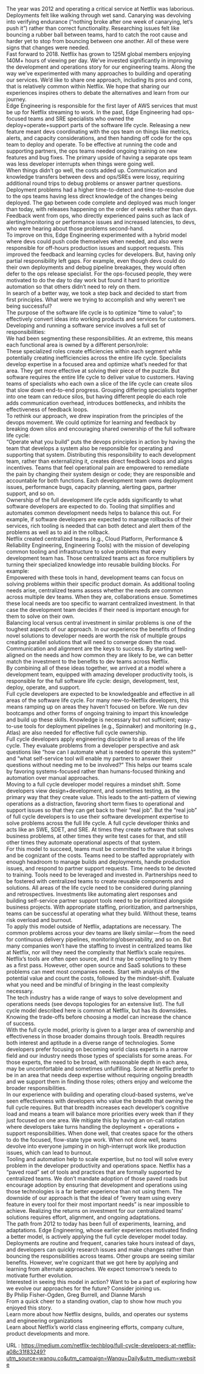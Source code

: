   The year was 2012 and operating a critical service at Netflix was laborious. Deployments felt like walking through wet sand. Canarying was devolving into verifying endurance (“nothing broke after one week of canarying, let’s push it”) rather than correct functionality. Researching issues felt like bouncing a rubber ball between teams, hard to catch the root cause and harder yet to stop from bouncing between one another. All of these were signs that changes were needed.  
    Fast forward to 2018. Netflix has grown to 125M global members enjoying 140M+ hours of viewing per day. We’ve invested significantly in improving the development and operations story for our engineering teams. Along the way we’ve experimented with many approaches to building and operating our services. We’d like to share one approach, including its pros and cons, that is relatively common within Netflix. We hope that sharing our experiences inspires others to debate the alternatives and learn from our journey.  
    Edge Engineering is responsible for the first layer of AWS services that must be up for Netflix streaming to work. In the past, Edge Engineering had ops-focused teams and SRE specialists who owned the deploy+operate+support parts of the software life cycle. Releasing a new feature meant devs coordinating with the ops team on things like metrics, alerts, and capacity considerations, and then handing off code for the ops team to deploy and operate. To be effective at running the code and supporting partners, the ops teams needed ongoing training on new features and bug fixes. The primary upside of having a separate ops team was less developer interrupts when things were going well.  
    When things didn’t go well, the costs added up. Communication and knowledge transfers between devs and ops/SREs were lossy, requiring additional round trips to debug problems or answer partner questions. Deployment problems had a higher time-to-detect and time-to-resolve due to the ops teams having less direct knowledge of the changes being deployed. The gap between code complete and deployed was much longer than today, with releases happening on the order of weeks rather than days. Feedback went from ops, who directly experienced pains such as lack of alerting/monitoring or performance issues and increased latencies, to devs, who were hearing about those problems second-hand.  
    To improve on this, Edge Engineering experimented with a hybrid model where devs could push code themselves when needed, and also were responsible for off-hours production issues and support requests. This improved the feedback and learning cycles for developers. But, having only partial responsibility left gaps. For example, even though devs could do their own deployments and debug pipeline breakages, they would often defer to the ops release specialist. For the ops-focused people, they were motivated to do the day to day work but found it hard to prioritize automation so that others didn’t need to rely on them.  
    In search of a better way, we took a step back and decided to start from first principles. What were we trying to accomplish and why weren’t we being successful?  
    The purpose of the software life cycle is to optimize “time to value”; to effectively convert ideas into working products and services for customers. Developing and running a software service involves a full set of responsibilities:  
    We had been segmenting these responsibilities. At an extreme, this means each functional area is owned by a different person/role:  
    These specialized roles create efficiencies within each segment while potentially creating inefficiencies across the entire life cycle. Specialists develop expertise in a focused area and optimize what’s needed for that area. They get more effective at solving their piece of the puzzle. But software requires the entire life cycle to deliver value to customers. Having teams of specialists who each own a slice of the life cycle can create silos that slow down end-to-end progress. Grouping differing specialists together into one team can reduce silos, but having different people do each role adds communication overhead, introduces bottlenecks, and inhibits the effectiveness of feedback loops.  
    To rethink our approach, we drew inspiration from the principles of the devops movement. We could optimize for learning and feedback by breaking down silos and encouraging shared ownership of the full software life cycle:  
    “Operate what you build” puts the devops principles in action by having the team that develops a system also be responsible for operating and supporting that system. Distributing this responsibility to each development team, rather than externalizing it, creates direct feedback loops and aligns incentives. Teams that feel operational pain are empowered to remediate the pain by changing their system design or code; they are responsible and accountable for both functions. Each development team owns deployment issues, performance bugs, capacity planning, alerting gaps, partner support, and so on.  
    Ownership of the full development life cycle adds significantly to what software developers are expected to do. Tooling that simplifies and automates common development needs helps to balance this out. For example, if software developers are expected to manage rollbacks of their services, rich tooling is needed that can both detect and alert them of the problems as well as to aid in the rollback.  
    Netflix created centralized teams (e.g., Cloud Platform, Performance & Reliability Engineering, Engineering Tools) with the mission of developing common tooling and infrastructure to solve problems that every development team has. Those centralized teams act as force multipliers by turning their specialized knowledge into reusable building blocks. For example:  
    Empowered with these tools in hand, development teams can focus on solving problems within their specific product domain. As additional tooling needs arise, centralized teams assess whether the needs are common across multiple dev teams. When they are, collaborations ensue. Sometimes these local needs are too specific to warrant centralized investment. In that case the development team decides if their need is important enough for them to solve on their own.  
    Balancing local versus central investment in similar problems is one of the toughest aspects of our approach. In our experience the benefits of finding novel solutions to developer needs are worth the risk of multiple groups creating parallel solutions that will need to converge down the road. Communication and alignment are the keys to success. By starting well-aligned on the needs and how common they are likely to be, we can better match the investment to the benefits to dev teams across Netflix.  
    By combining all of these ideas together, we arrived at a model where a development team, equipped with amazing developer productivity tools, is responsible for the full software life cycle: design, development, test, deploy, operate, and support.  
    Full cycle developers are expected to be knowledgeable and effective in all areas of the software life cycle. For many new-to-Netflix developers, this means ramping up on areas they haven’t focused on before. We run dev bootcamps and other forms of ongoing training to impart this knowledge and build up these skills. Knowledge is necessary but not sufficient; easy-to-use tools for deployment pipelines (e.g., Spinnaker) and monitoring (e.g., Atlas) are also needed for effective full cycle ownership.  
    Full cycle developers apply engineering discipline to all areas of the life cycle. They evaluate problems from a developer perspective and ask questions like “how can I automate what is needed to operate this system?” and “what self-service tool will enable my partners to answer their questions without needing me to be involved?” This helps our teams scale by favoring systems-focused rather than humans-focused thinking and automation over manual approaches.  
    Moving to a full cycle developer model requires a mindset shift. Some developers view design+development, and sometimes testing, as the primary way that they create value. This leads to the anti-pattern of viewing operations as a distraction, favoring short term fixes to operational and support issues so that they can get back to their “real job”. But the “real job” of full cycle developers is to use their software development expertise to solve problems across the full life cycle. A full cycle developer thinks and acts like an SWE, SDET, and SRE. At times they create software that solves business problems, at other times they write test cases for that, and still other times they automate operational aspects of that system.  
    For this model to succeed, teams must be committed to the value it brings and be cognizant of the costs. Teams need to be staffed appropriately with enough headroom to manage builds and deployments, handle production issues, and respond to partner support requests. Time needs to be devoted to training. Tools need to be leveraged and invested in. Partnerships need to be fostered with centralized teams to create reusable components and solutions. All areas of the life cycle need to be considered during planning and retrospectives. Investments like automating alert responses and building self-service partner support tools need to be prioritized alongside business projects. With appropriate staffing, prioritization, and partnerships, teams can be successful at operating what they build. Without these, teams risk overload and burnout.  
    To apply this model outside of Netflix, adaptations are necessary. The common problems across your dev teams are likely similar — from the need for continuous delivery pipelines, monitoring/observability, and so on. But many companies won’t have the staffing to invest in centralized teams like at Netflix, nor will they need the complexity that Netflix’s scale requires. Netflix’s tools are often open source, and it may be compelling to try them as a first pass. However, other open source and SaaS solutions to these problems can meet most companies needs. Start with analysis of the potential value and count the costs, followed by the mindset-shift. Evaluate what you need and be mindful of bringing in the least complexity necessary.  
    The tech industry has a wide range of ways to solve development and operations needs (see devops topologies for an extensive list). The full cycle model described here is common at Netflix, but has its downsides. Knowing the trade-offs before choosing a model can increase the chance of success.  
    With the full cycle model, priority is given to a larger area of ownership and effectiveness in those broader domains through tools. Breadth requires both interest and aptitude in a diverse range of technologies. Some developers prefer focusing on becoming world class experts in a narrow field and our industry needs those types of specialists for some areas. For those experts, the need to be broad, with reasonable depth in each area, may be uncomfortable and sometimes unfulfilling. Some at Netflix prefer to be in an area that needs deep expertise without requiring ongoing breadth and we support them in finding those roles; others enjoy and welcome the broader responsibilities.  
    In our experience with building and operating cloud-based systems, we’ve seen effectiveness with developers who value the breadth that owning the full cycle requires. But that breadth increases each developer’s cognitive load and means a team will balance more priorities every week than if they just focused on one area. We mitigate this by having an on-call rotation where developers take turns handling the deployment + operations + support responsibilities. When done well, that creates space for the others to do the focused, flow-state type work. When not done well, teams devolve into everyone jumping in on high-interrupt work like production issues, which can lead to burnout.  
    Tooling and automation help to scale expertise, but no tool will solve every problem in the developer productivity and operations space. Netflix has a “paved road” set of tools and practices that are formally supported by centralized teams. We don’t mandate adoption of those paved roads but encourage adoption by ensuring that development and operations using those technologies is a far better experience than not using them. The downside of our approach is that the ideal of “every team using every feature in every tool for their most important needs” is near impossible to achieve. Realizing the returns on investment for our centralized teams’ solutions requires effort, alignment, and ongoing adaptations.  
    The path from 2012 to today has been full of experiments, learning, and adaptations. Edge Engineering, whose earlier experiences motivated finding a better model, is actively applying the full cycle developer model today. Deployments are routine and frequent, canaries take hours instead of days, and developers can quickly research issues and make changes rather than bouncing the responsibilities across teams. Other groups are seeing similar benefits. However, we’re cognizant that we got here by applying and learning from alternate approaches. We expect tomorrow’s needs to motivate further evolution.  
    Interested in seeing this model in action? Want to be a part of exploring how we evolve our approaches for the future? Consider joining us.  
    By Philip Fisher-Ogden, Greg Burrell, and Dianne Marsh  
    From a quick cheer to a standing ovation, clap to show how much you enjoyed this story.  
    Learn more about how Netflix designs, builds, and operates our systems and engineering organizations  
    Learn about Netflix’s world class engineering efforts, company culture, product developments and more.  
    
  URL : https://medium.com/netflix-techblog/full-cycle-developers-at-netflix-a08c31f83249?utm_source=wanqu.co&utm_campaign=Wanqu+Daily&utm_medium=website